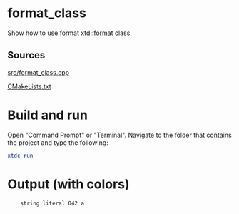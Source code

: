 # format_class

Show how to use format [xtd::format](../../../../src/xtd.core/include/xtd/format.h) class.

## Sources

[src/format_class.cpp](src/format_class.cpp)

[CMakeLists.txt](CMakeLists.txt)

# Build and run

Open "Command Prompt" or "Terminal". Navigate to the folder that contains the project and type the following:

```cmake
xtdc run
```

# Output (with colors)

```
    string literal 042 a
```

